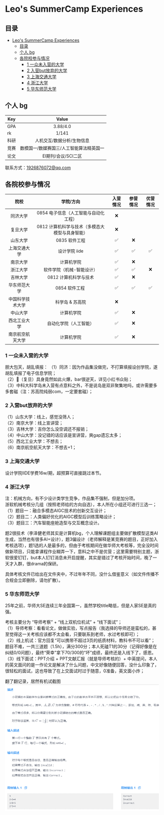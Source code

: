 # Leo's SummerCamp Experiences

## 目录
- [Leo's SummerCamp Experiences](#leos-summercamp-experiences)
  - [目录](#目录)
  - [个人 bg](#个人-bg)
  - [各院校参与情况](#各院校参与情况)
    - [1 一众未入营的大学](#1-一众未入营的大学)
    - [2 入营but放弃的大学](#2-入营but放弃的大学)
    - [3 上海交通大学](#3-上海交通大学)
    - [4 浙江大学](#4-浙江大学)
    - [5 华东师范大学](#5-华东师范大学)


## 个人 bg

| Key | Value |
| --- | :---: |
| GPA | 3.88/4.0 |
| rk | 1/141 |
| 科研 | 人机交互/数据分析/生物信息 |
| 竞赛 | 数模国一/数媒赛国三/人工智能算法精英国一 |
| 论文 | EI期刊/会议/SCI二区 |

联系方式：1926876072@qq.com

## 各院校参与情况

| 院校 | 学院/方向 | 入营情况 | 参营情况 | 优营情况 |
|:---:|:---:|:---:|:---:|:---:|
| 同济大学 | 0854 电子信息（人工智能与自动化工程） | &#x274c; | | |
| 复旦大学 | 0812 计算机科学与技术（多模态大模型与具身智能） | &#x274c; | | |
| 山东大学 | 0835 软件工程 | &#x2705; | &#x274c; | |
| 上海交通大学 | 设计学院 iide | &#x2705; | &#x2705; | &#x2705; |
| 南京大学 | 计算机学院 | &#x2705; | &#x274c; | |
| 浙江大学 | 软件学院（机械-智能设计） | &#x2705; | &#x2705; | &#x274c; |
| 吉林大学 | 0812 计算机科学与技术 | &#x2705; | &#x274c; | |
| 华东师范大学 | 0854 软件工程 | &#x2705; | &#x2705; | &#x2705; |
| 中国科学技术大学 | 科学岛 & 苏高院 | &#x274c; | | |
| 中山大学 | 计算机学院 | &#x2705; | &#x274c; | |
| 西北工业大学 | 自动化学院（人工智能） | &#x2705; | &#x274c; | |
| 南京航空航天大学 | 计算机学院 | &#x2705; | &#x274c; | |

### 1 一众未入营的大学

胆大包天，胡乱填报：
（1）同济：因为作品集没做完，不打算填报设创学院，遂胡乱填报了电子信息学院；<br/>
（2）🥚（复旦）具身竟然如此火爆，bar很逆天，详见小红书众贴；<br/>
（3）中科大科学岛未入营有点意料之外，不是说岛是双非聚集地吗，或许需要多多套磁（注：苏高院纯弱com，一定要套磁）；

### 2 入营but放弃的大学

（1）山东大学：线上，感觉没筛人；<br/>
（2）南京大学：线上宣讲营；<br/>
（3）吉林大学：吉你怎么没空调还不报销；<br/>
（4）中山大学：没记错的话应该是宣讲营，爽gap遗忘太多；<br/>
（5）西北工业大学：不想去；<br/>
（6）南京航空航天大学：不想去+1；

### 3 上海交通大学

设计学院IIDE学费16w/期，超预算可直接跳过本节。<br/>

### 4 浙江大学

注：机械方向，有不少设计类学生竞争，作品集不强制，但是加分项。<br/>
浙软机械考核分几组（按照老师给的方向自选），本人所在小组还可进行三选一；<br/>
（1）题目一：融合多模态AIGC技术的创新交互设计；<br/>
（2）题目二：人类偏好优化的AIGC模型后训练策略设计；<br/>
（3）题目三：汽车智能座舱造型与交互概念设计。<br/>

题2很技术（李泽健老师其实是计算机bg，个人理解课题组主要做扩散模型这类AI生成，当然也有很多AI+设计），题3偏设计（老师解释是某竞赛的题目，正好加入考核选项），题1选的人是最多的，但由于考核期间在做华师大考核等，完全没时间做新项目，只能拿课程作业糊弄一下，意料之中不是优营；这里需要特别主题，浙软很爱钉钉，but本人钉钉消息未开启提醒，其实是错过了考核开始时间，晚了一天才入群，很drama的保研。<br/>

具体考核文件已给出在文件夹中，不过年年不同，没什么借鉴意义（如文件传播不合规会立即删除，请勿扩散）。

### 5 华东师范大学

25年之前，华师大SE连续三年全国第一，虽然学校title略低，但是人家SE是真的强。<br/>

考核主要分为 “导师考察” + “线上双机位机试” + “线下面试”；<br/>
（1）导师考察：看看论文，做做实验，写点报告（我选择的导师还是蛮松的，甚至觉得这一关考核应该都不太会看，只要联系到老师，水过考核即可）；<br/>
（2）线上机试：官方回复“可以携带不超过3页的纸质材料，教科书不可以看”；题目不难，一共三道题（1.5h），满分300分；本人死磕T1的30分（记得好像是在纠结0/0问题），最终“荣幸”拿下70/300的“坏”成绩，最终还是入线下了，感恩。<br/>
（3）线下面试：PPT介绍 + PPT文献汇报（就是导师考核的）+ 中英提问，本人的英文面问的是一作论文是解决了什么问题，中文好像随便回答，没什么印象了，很轻松的面试，这也导致了在上交面试时过于随意，0准备，英文面小炸；<br/>

翻了翻记录，居然有机试截图 <br/>
![ECNU机试题目1](https://github.com/CaptainC0C0C0/JNU-CS-BAOYAN/blob/main/SummerCamp/2025/Leo/asset/ECNU-T1.png)
